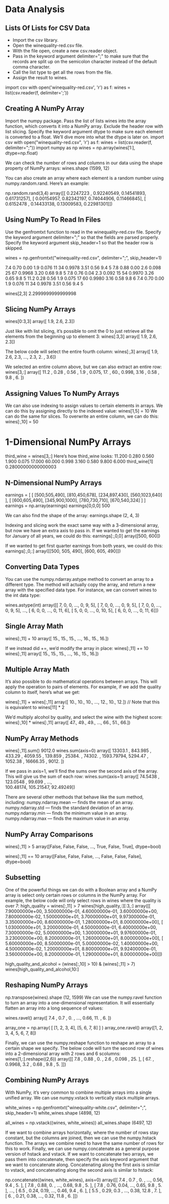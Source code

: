 # Data Analysis

## Lists Of Lists for CSV Data
* Import the csv library.
* Open the winequality-red.csv file.
* With the file open, create a new csv.reader object.
* Pass in the keyword argument delimiter=";" to make sure that the records are split up on the semicolon character instead of the default comma character.
* Call the list type to get all the rows from the file.
* Assign the result to wines.

import csv
with open('winequality-red.csv', 'r') as f:
    wines = list(csv.reader(f, delimiter=';'))

## Creating A NumPy Array
Import the numpy package.
Pass the list of lists wines into the array function, which converts it into a NumPy array.
Exclude the header row with list slicing.
Specify the keyword argument dtype to make sure each element is converted to a float. We’ll dive more into what the dtype is later on.
import csv
with open("winequality-red.csv", 'r') as f:
    wines = list(csv.reader(f, delimiter=";"))
import numpy as np
wines = np.array(wines[1:], dtype=np.float)

We can check the number of rows and columns in our data using the shape property of NumPy arrays:
wines.shape
(1599, 12)

You can also create an array where each element is a random number using numpy.random.rand. Here’s an example:

np.random.rand(3,4)
array([[ 0.2247223 , 0.92240549, 0.14541893, 0.61731257],
[ 0.00154957, 0.82342197, 0.74044906, 0.11466845],
[ 0.6152478 , 0.14433138, 0.13009583, 0.22981301]])

## Using NumPy To Read In Files

Use the genfromtxt function to read in the winequality-red.csv file.
Specify the keyword argument delimiter=";" so that the fields are parsed properly.
Specify the keyword argument skip_header=1 so that the header row is skipped.

wines = np.genfromtxt("winequality-red.csv", delimiter=";", skip_header=1)


7.4	0.70	0.00	1.9	0.076	11	34	0.9978	3.51	0.56	9.4	5
7.8	0.88	0.00	2.6	0.098	25	67	0.9968	3.20	0.68	9.8	5
7.8	0.76	0.04	2.3	0.092	15	54	0.9970	3.26	0.65	9.8	5
11.2 0.28	0.56	1.9	0.075	17	60	0.9980	3.16	0.58	9.8	6
7.4	0.70	0.00	1.9	0.076	11	34	0.9978  3.51	0.56	9.4	5

wines[2,3]
2.2999999999999998

## Slicing NumPy Arrays
wines[0:3,3]
array([ 1.9, 2.6, 2.3])

Just like with list slicing, it’s possible to omit the 0 to just retrieve all the elements from the beginning up to element 3:
wines[:3,3]
array([ 1.9, 2.6, 2.3])

The below code will select the entire fourth column:
wines[:,3]
array([ 1.9, 2.6, 2.3, ..., 2.3, 2. , 3.6])

We selected an entire column above, but we can also extract an entire row:
wines[3,:]
array([ 11.2 , 0.28 , 0.56 , 1.9 , 0.075, 17. , 60.,
0.998, 3.16 , 0.58 , 9.8 , 6. ])

## Assigning Values To NumPy Arrays
We can also use indexing to assign values to certain elements in arrays. We can do this by assigning directly to the indexed value:
wines[1,5] = 10
We can do the same for slices. To overwrite an entire column, we can do this:
wines[:,10] = 50

# 1-Dimensional NumPy Arrays
third_wine = wines[3,:]
Here’s how third_wine looks:
11.200
0.280
0.560
1.900
0.075
17.000
60.000
0.998
3.160
0.580
9.800
6.000
third_wine[1]
0.28000000000000003

## N-Dimensional NumPy Arrays
earnings = [
    [
        [500,505,490],
        [810,450,678],
        [234,897,430],
        [560,1023,640]
    ],
    [
        [600,605,490],
        [345,900,1000],
        [780,730,710],
        [670,540,324]
    ]
]
earnings = np.array(earnings)
earnings[0,0,0]
500

We can also find the shape of the array:
earnings.shape
(2, 4, 3)

Indexing and slicing work the exact same way with a 3-dimensional array, but now we have an extra axis to pass in. If we wanted to get the earnings for January of all years, we could do this:
earnings[:,0,0]
array([500, 600])

If we wanted to get first quarter earnings from both years, we could do this:
earnings[:,0,:]
array([[500, 505, 490],
[600, 605, 490]])

## Converting Data Types
You can use the numpy.ndarray.astype method to convert an array to a different type. The method will actually copy the array, and return a new array with the specified data type. For instance, we can convert wines to the int data type:

wines.astype(int)
array([[ 7, 0, 0, ..., 0, 9, 5],
[ 7, 0, 0, ..., 0, 9, 5],
[ 7, 0, 0, ..., 0, 9, 5],
...,
[ 6, 0, 0, ..., 0, 11, 6],
[ 5, 0, 0, ..., 0, 10, 5],
[ 6, 0, 0, ..., 0, 11, 6]])

## Single Array Math
wines[:,11] + 10
array([ 15., 15., 15., ..., 16., 15., 16.])

If we instead did +=, we’d modify the array in place:
wines[:,11] += 10
wines[:,11]
array([ 15., 15., 15., ..., 16., 15., 16.])

## Multiple Array Math
It’s also possible to do mathematical operations between arrays. This will apply the operation to pairs of elements. For example, if we add the quality column to itself, here’s what we get:

wines[:,11] + wines[:,11]
array([ 10., 10., 10., ..., 12., 10., 12.]) // Note that this is equivalent to wines[11] * 2 

We’d multiply alcohol by quality, and select the wine with the highest score:
wines[:,10] * wines[:,11]
array([ 47., 49., 49., ..., 66., 51., 66.])

## NumPy Array Methods
wines[:,11].sum()
9012.0
wines.sum(axis=0)
array([ 13303.1 , 843.985 , 433.29 , 4059.55 ,
139.859 , 25384. , 74302. , 1593.79794,
5294.47 , 1052.38 , 16666.35 , 9012. ])

If we pass in axis=1, we’ll find the sums over the second axis of the array. This will give us the sum of each row:
wines.sum(axis=1)
array([ 74.5438 , 123.0548 , 99.699 , ...,<br />
100.48174, 105.21547,
92.49249])

There are several other methods that behave like the sum method, including:
numpy.ndarray.mean — finds the mean of an array.
numpy.ndarray.std — finds the standard deviation of an array.
numpy.ndarray.min — finds the minimum value in an array.
numpy.ndarray.max — finds the maximum value in an array.

## NumPy Array Comparisons
wines[:,11] > 5
array([False, False, False, ..., True, False, True], dtype=bool)

wines[:,11] == 10
array([False, False, False, ..., False, False, False], dtype=bool)

## Subsetting
One of the powerful things we can do with a Boolean array and a NumPy array is select only certain rows or columns in the NumPy array. For example, the below code will only select rows in wines where the quality is over 7:
high_quality = wines[:,11] > 7
wines[high_quality,:][:3,:]
array([[ 7.90000000e+00, 3.50000000e-01, 4.60000000e-01,
3.60000000e+00, 7.80000000e-02, 1.50000000e+01,
3.70000000e+01, 9.97300000e-01, 3.35000000e+00,
8.60000000e-01, 1.28000000e+01, 8.00000000e+00],
[ 1.03000000e+01, 3.20000000e-01, 4.50000000e-01,
6.40000000e+00, 7.30000000e-02, 5.00000000e+00,
1.30000000e+01, 9.97600000e-01, 3.23000000e+00,
8.20000000e-01, 1.26000000e+01, 8.00000000e+00],
[ 5.60000000e+00, 8.50000000e-01, 5.00000000e-02,
1.40000000e+00, 4.50000000e-02, 1.20000000e+01,
8.80000000e+01, 9.92400000e-01, 3.56000000e+00,
8.20000000e-01, 1.29000000e+01, 8.00000000e+00]])

high_quality_and_alcohol = (wines[:,10] > 10) & (wines[:,11] > 7)
wines[high_quality_and_alcohol,10:]

## Reshaping NumPy Arrays

np.transpose(wines).shape
(12, 1599)
We can use the numpy.ravel function to turn an array into a one-dimensional representation. It will essentially flatten an array into a long sequence of values:

wines.ravel()
array([ 7.4 , 0.7 , 0. , ..., 0.66, 11. , 6. ])

array_one = np.array(
    [
        [1, 2, 3, 4],
        [5, 6, 7, 8]
    ]
)
array_one.ravel()
array([1, 2, 3, 4, 5, 6, 7, 8])


Finally, we can use the numpy.reshape function to reshape an array to a certain shape we specify. The below code will turn the second row of wines into a 2-dimensional array with 2 rows and 6 scolumns:
wines[1,:].reshape((2,6))
array([[ 7.8 , 0.88 , 0. , 2.6 , 0.098 , 25. ],
[ 67. , 0.9968, 3.2 , 0.68 , 9.8 , 5. ]])

## Combining NumPy Arrays
With NumPy, it’s very common to combine multiple arrays into a single unified array. We can use numpy.vstack to vertically stack multiple arrays.

white_wines = np.genfromtxt("winequality-white.csv", delimiter=";", skip_header=1)
white_wines.shape
(4898, 12)

all_wines = np.vstack((wines, white_wines))
all_wines.shape
(6497, 12)

If we want to combine arrays horizontally, where the number of rows stay constant, but the columns are joined, then we can use the numpy.hstack function. The arrays we combine need to have the same number of rows for this to work.
Finally, we can use numpy.concatenate as a general purpose version of hstack and vstack. If we want to concatenate two arrays, we pass them into concatenate, then specify the axis keyword argument that we want to concatenate along. Concatenating along the first axis is similar to vstack, and concatenating along the second axis is similar to hstack:

np.concatenate((wines, white_wines), axis=0)
array([[ 7.4 , 0.7 , 0. , ..., 0.56, 9.4 , 5. ],
[ 7.8 , 0.88, 0. , ..., 0.68, 9.8 , 5. ],
[ 7.8 , 0.76, 0.04, ..., 0.65, 9.8 , 5. ],
...,
[ 6.5 , 0.24, 0.19, ..., 0.46, 9.4 , 6. ],
[ 5.5 , 0.29, 0.3 , ..., 0.38, 12.8 , 7. ],
[ 6. , 0.21, 0.38, ..., 0.32, 11.8 , 6. ]])